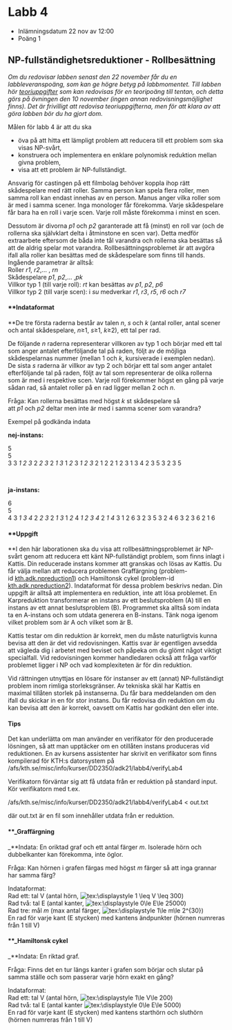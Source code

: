 
Labb 4
======

*   Inlämningsdatum 22 nov av 12:00
*   Poäng 1

NP-fullständighetsreduktioner - Rollbesättning
----------------------------------------------

_Om du redovisar labben senast den 22 november får du en labbleveranspoäng, som kan ge högre betyg på labbmomentet. Till labben hör [teoriuppgifter](/courses/27078/assignments/167042 "Teroriuppgifter till labb 4") som kan redovisas för en teoripoäng till tentan, och detta görs på övningen den 10 november (ingen annan redovisningsmöjlighet finns). Det är frivilligt att redovisa teoriuppgifterna, men för att klara av att göra labben bör du ha gjort dom._ 

Målen för labb 4 är att du ska

*   öva på att hitta ett lämpligt problem att reducera till ett problem som ska visas NP-svårt,
*   konstruera och implementera en enklare polynomisk reduktion mellan givna problem,
*   visa att ett problem är NP-fullständigt.

Ansvarig för castingen på ett filmbolag behöver koppla ihop rätt skådespelare med rätt roller. Samma person kan spela flera roller, men samma roll kan endast innehas av en person. Manus anger vilka roller som är med i samma scener. Inga monologer får förekomma. Varje skådespelare får bara ha en roll i varje scen. Varje roll måste förekomma i minst en scen.

Dessutom är divorna _p1_ och _p2_ garanterade att få (minst) en roll var (och de rollerna ska självklart delta i åtminstone en scen var). Detta medför extraarbete eftersom de båda inte tål varandra och rollerna ska besättas så att de aldrig spelar mot varandra. Rollbesättningsproblemet är att avgöra ifall alla roller kan besättas med de skådespelare som finns till hands. Ingående parametrar är alltså:   
Roller _r1_, _r2_,... , _rn_   
Skådespelare _p1_, _p2_,... ,_pk_   
Villkor typ 1 (till varje roll): _rt_ kan besättas av _p1_, _p2_, _p6_   
Villkor typ 2 (till varje scen): i _su_ medverkar _r1_, _r3_, _r5_, _r6_ och _r7_

#### **Indataformat  
**De tre första raderna består av talen _n_, _s_ och _k_ (antal roller, antal scener och antal skådespelare, _n_≥1, _s_≥1, _k_≥2), ett tal per rad. 

De följande _n_ raderna representerar villkoren av typ 1 och börjar med ett tal som anger antalet efterföljande tal på raden, följt av de möjliga skådespelarnas nummer (mellan 1 och _k_, kursiverade i exemplen nedan).   
De sista _s_ raderna är villkor av typ 2 och börjar ett tal som anger antalet efterföljande tal på raden, följt av tal som representerar de olika rollerna som är med i respektive scen. Varje roll förekommer högst en gång på varje sådan rad, så antalet roller på en rad ligger mellan 2 och _n_.

Fråga: Kan rollerna besättas med högst _k_ st skådespelare så att _p1_ och _p2_ deltar men inte är med i samma scener som varandra?

Exempel på godkända indata

**nej-instans:**

5  
5   
3
3 _1 2 3_
2 _2 3_
2 _1 3_
1 _2_
3 _1 2 3_
2 1 2
2 1 2
3 1 3 4
2 3 5
3 2 3 5

      

**ja-instans:**

6  
5  
4
3 _1 3 4_
2 _2 3_
2 _1 3_
1 _2_
4 _1 2 3 4_
2 _1 4_
3 1 2 6
3 2 3 5
3 2 4 6
3 2 3 6
2 1 6 

#### **Uppgift  
**I den här laborationen ska du visa att rollbesättningsproblemet är NP-svårt genom att reducera ett känt NP-fullständigt problem, som finns inlagt i Kattis. Din reducerade instans kommer att granskas och lösas av Kattis. Du får välja mellan att reducera problemen Graffärgning (problem-id [kth.adk.npreduction1](https://kth.kattis.com/problems/kth.adk.npreduction1)) och Hamiltonsk cykel (problem-id [kth.adk.npreduction2](https://kth.kattis.com/problems/kth.adk.npreduction2)). Indataformat för dessa problem beskrivs nedan. Din uppgift är alltså att implementera en reduktion, inte att lösa problemet. En Karpreduktion transformerar en instans av ett beslutsproblem (A) till en instans av ett annat beslutsproblem (B). Programmet ska alltså som indata ta en A-instans och som utdata generera en B-instans. Tänk noga igenom vilket problem som är A och vilket som är B.

Kattis testar om din reduktion är korrekt, men du måste naturligtvis kunna bevisa att den är det vid redovisningen. Kattis svar är egentligen avsedda att vägleda dig i arbetet med beviset och påpeka om du glömt något viktigt specialfall. Vid redovisningen kommer handledaren också att fråga varför problemet ligger i NP och vad komplexiteten är för din reduktion.

Vid rättningen utnyttjas en lösare för instanser av ett (annat) NP-fullständigt problem inom rimliga storleksgränser. Av tekniska skäl har Kattis en maximal tillåten storlek på instanserna. Du får bara meddelanden om den ifall du skickar in en för stor instans. Du får redovisa din reduktion om du kan bevisa att den är korrekt, oavsett om Kattis har godkänt den eller inte.

#### **Tips**

Det kan underlätta om man använder en verifikator för den producerade lösningen, så att man upptäcker om en otillåten instans produceras vid reduktionen. En av kursens assistenter har skrivit en verifikator som finns kompilerad för KTH:s datorsystem på /afs/kth.se/misc/info/kurser/DD2350/adk21/labb4/verifyLab4

Verifikatorn förväntar sig att få utdata från er reduktion på standard input. Kör verifikatorn med t.ex.

/afs/kth.se/misc/info/kurser/DD2350/adk21/labb4/verifyLab4 < out.txt

där out.txt är en fil som innehåller utdata från er reduktion.

#### **_Graffärgning  
_**Indata: En oriktad graf och ett antal färger _m_. Isolerade hörn och dubbelkanter kan förekomma, inte öglor.

Fråga: Kan hörnen i grafen färgas med högst _m_ färger så att inga grannar har samma färg?

Indataformat:   
Rad ett: tal V (antal hörn, ![tex:\displaystyle 1 \leq V \leq 300](https://www.kth.se/api/webtex/v1/WebTex?D=1&tex=%5Cdisplaystyle+1+%5Cleq+V+%5Cleq+300))   
Rad två: tal E (antal kanter, ![tex:\displaystyle 0\le E\le 25000](https://www.kth.se/api/webtex/v1/WebTex?D=1&tex=%5Cdisplaystyle+0%5Cle+E%5Cle+25000))   
Rad tre: mål _m_ (max antal färger, ![tex:\displaystyle 1\le m\le 2^{30}](https://www.kth.se/api/webtex/v1/WebTex?D=1&tex=%5Cdisplaystyle+1%5Cle+m%5Cle+2%5E%7B30%7D))   
En rad för varje kant (E stycken) med kantens ändpunkter (hörnen numreras från 1 till V)

#### **_Hamiltonsk cykel  
_**Indata: En riktad graf.

Fråga: Finns det en tur längs kanter i grafen som börjar och slutar på samma ställe och som passerar varje hörn exakt en gång?

Indataformat:   
Rad ett: tal V (antal hörn, ![tex:\displaystyle 1\le V\le 200](https://www.kth.se/api/webtex/v1/WebTex?D=1&tex=%5Cdisplaystyle+1%5Cle+V%5Cle+200))   
Rad två: tal E (antal kanter ![tex:\displaystyle 0\le E\le 5000](https://www.kth.se/api/webtex/v1/WebTex?D=1&tex=%5Cdisplaystyle+0%5Cle+E%5Cle+5000))   
En rad för varje kant (E stycken) med kantens starthörn och sluthörn (hörnen numreras från 1 till V)
